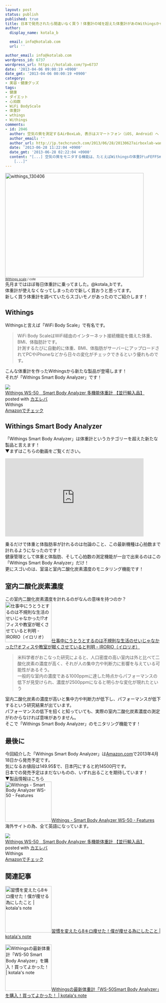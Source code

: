 ```yaml
---
layout: post
status: publish
published: true
title: 日本で発売されたら間違いなく買う！体重計の域を超えた体重計があのWithingsから登場！
author:
  display_name: kotala_b

  email: info@kotalab.com
  url: ''

author_email: info@kotalab.com
wordpress_id: 6737
wordpress_url: https://kotalab.com/?p=6737
date: '2013-04-06 09:00:19 +0900'
date_gmt: '2013-04-06 00:00:19 +0900'
category:
- 美容・健康グッズ
tags:
- 健康
- ダイエット
- 心拍数
- WiFi BodyScale
- 体重計
- wthings
- Withings
comments:
- id: 2046
  author: 空気の質を測定するAirBoxLab, 表示はスマートフォン（iOS, Android）へ | TechCrunch Japan
  author_email: ''
  author_url: http://jp.techcrunch.com/2013/06/28/20130627airboxlab-wants-to-tell-you-whats-in-the-air-youre-breathing-but-do-we-even-want-to-know/
  date: '2013-06-28 11:22:04 +0900'
  date_gmt: '2013-06-28 02:22:04 +0900'
  content: "[...] 空気の質をモニタする機能は、たとえばWithingsの体重計\uFEFFSmart Body Analyzerなどにもある。でもそれらはCO2とその経時変化量だけ、というものがほとんどだ。AirBoxLabは測定物質の種類が&hellip;た
    [...]"
---
```

<p><img src="https://kotalab.com/wp-content/uploads/withings_130406-448x336.jpg" alt="withings_130406" width="448" height="336" class="alignnone size-large wp-image-6740" /><br />
<span style="font-size:10px;"><a href="http://www.flickr.com/photos/cote/5328646713/" target="_blank">Withings scale</a> / cote</span><br />
先月まではほぼ毎日体重計に乗ってました。@kotala_bです。<br />
体重計が使えなくなってしまったので新しく買おうと思ってます。<br />
新しく買う体重計を調べていたらスゴいモノがあったのでご紹介します！<br />
<!--more--></p>
<h2>Withings</h2>
<p>Withingsと言えば「WiFi Body Scale」で有名です。</p>
<blockquote><p>WiFi Body ScaleはWiFi経由のインターネット接続機能を備えた体重、BMI、体脂肪計です。<br />
計測するたびに自動的に体重、BMI、体脂肪がサーバーにアップロードされてPCやiPhoneなどから日々の変化がチェックできるという優れものです。</p></blockquote>
<p>こんな体重計を作ったWithingsから新たな製品が登場します！<br />
それが「Withings Smart Body Analyzer」です！</p>
<div class="kaerebalink-box">
<div class="kaerebalink-image"><a href="http://www.amazon.co.jp/exec/obidos/ASIN/B00DIBEDZQ/same-22/ref=nosim/" rel="nofollow" target="_blank"><img src="http://ecx.images-amazon.com/images/I/31rQcZYY9zL._SL160_.jpg" style="border: none;" /></a></div>
<div class="kaerebalink-info">
<div class="kaerebalink-name"><a href="http://www.amazon.co.jp/exec/obidos/ASIN/B00DIBEDZQ/same-22/ref=nosim/" rel="nofollow" target="_blank">Withings WS-50　Smart Body Analyzer 多機能体重計 【並行輸入品】</a>
<div class="kaerebalink-powered-date">posted with <a href="http://kaereba.com" rel="nofollow" target="_blank">カエレバ</a></div>
</div>
<div class="kaerebalink-detail"> Withings     </div>
<div class="kaerebalink-link1">
<div class="shoplinkamazon"><a href="http://www.amazon.co.jp/gp/search?keywords=WS-50&__mk_ja_JP=%83J%83%5E%83J%83i&tag=same-22" rel="nofollow" target="_blank" title="アマゾン" >Amazonでチェック</a></div>
</div>
</div>
<div class="booklink-footer"></div>
</div>
<h2>Withings Smart Body Analyzer</h2>
<p>「Withings Smart Body Analyzer」は体重計というカテゴリーを超えた新たな製品と言えます！<br />
▼まずはこちらの動画をご覧ください。</p>
<div class="video-container"><iframe width="448" height="252" src="http://www.youtube.com/embed/mcF-a-ovc9I?rel=0" frameborder="0" allowfullscreen></iframe></div>
<p>乗るだけで体重と体脂肪率が計れるのは勿論のこと、この最新機種は心拍数まで計れるようになったのです！<br />
健康管理として体重と体脂肪、そして心拍数の測定機能が一台で出来るのはこの「Withings Smart Body Analyzer」だけ！<br />
更にスゴいのは、室温と室内二酸化炭素濃度のモニタリング機能です！</p>
<h2>室内二酸化炭素濃度</h2>
<p>この室内二酸化炭素濃度を計れるのがなんの意味を持つのか？<br />
<a href="http://irorio.jp/asteroid-b-612/20121022/32859/" target="_blank"><img  class="alignleft" src="http://capture.heartrails.com/150x130?http://irorio.jp/asteroid-b-612/20121022/32859/" alt="仕事中にうとうとするのは不規則な生活のせいじゃなかった!?オフィスや教室が眠くさせていると判明 - IRORIO（イロリオ）" width="150" height="130" /></a><a href="http://irorio.jp/asteroid-b-612/20121022/32859/" target="_blank">仕事中にうとうとするのは不規則な生活のせいじゃなかった!?オフィスや教室が眠くさせていると判明 - IRORIO（イロリオ）</a><a href="http://b.hatena.ne.jp/entry/http://irorio.jp/asteroid-b-612/20121022/32859/" target="_blank"><img border="0" src="http://b.hatena.ne.jp/entry/image/http://irorio.jp/asteroid-b-612/20121022/32859/" alt="" /></a><br style="clear:both;" /></p>
<blockquote><p>米科学者がおこなった研究によると、人口密度の高い室内は外と比べて二酸化炭素の濃度が高く、それが人の集中力や判断力に影響を与えている可能性があるそう。<br />
一般的な室内の濃度である1000ppmに達した時点からパフォーマンスの低下が見受けられ、濃度が2500ppmになると明らかな変化が現れたという</p></blockquote>
<p>室内二酸化炭素の濃度が高いと集中力や判断力が低下し、パフォーマンスが低下するという研究結果が出ています。<br />
パフォーマンスの低下を招くと知っていても、実際の室内二酸化炭素濃度の測定がわからなければ意味がありません。<br />
そこで「Withings Smart Body Analyzer」のモニタリング機能です！</p>
<h2>最後に</h2>
<p>今回紹介した「Withings Smart Body Analyzer」は<a href="http://www.amazon.com/Withings-WS-50-Smart-Analyzer-Black/dp/B00BKRQ4E8/ref=sr_1_1?s=hpc&ie=UTF8&qid=1365179723&sr=1-1&keywords=withings" title="whitings WS-50 Smart Analyzer" target="_blank">Amazon.com</a>で2013年4月18日から発売予定です。<br />
気になるお値段は149.95$で、日本円にすると約14500円です。<br />
日本での発売予定はまだないものの、いずれ出ることを期待しています！<br />
▼製品情報はこちら<br />
<a href="http://www.withings.com/en/bodyanalyzer/features#anchor4" target="_blank"><img  class="alignleft" src="http://capture.heartrails.com/150x130?http://www.withings.com/en/bodyanalyzer/features#anchor4" alt="Withings - Smart Body Analyzer WS-50 - Features" width="150" height="130" /></a><a href="http://www.withings.com/en/bodyanalyzer/features#anchor4" target="_blank">Withings - Smart Body Analyzer WS-50 - Features</a><a href="http://b.hatena.ne.jp/entry/http://www.withings.com/en/bodyanalyzer/features#anchor4" target="_blank"><img border="0" src="http://b.hatena.ne.jp/entry/image/http://www.withings.com/en/bodyanalyzer/features#anchor4" alt="" /></a><br style="clear:both;" />海外サイトの為、全て英語になっています。</p>
<div class="kaerebalink-box">
<div class="kaerebalink-image"><a href="http://www.amazon.co.jp/exec/obidos/ASIN/B00DIBEDZQ/same-22/ref=nosim/" rel="nofollow" target="_blank"><img src="http://ecx.images-amazon.com/images/I/31rQcZYY9zL._SL160_.jpg" style="border: none;" /></a></div>
<div class="kaerebalink-info">
<div class="kaerebalink-name"><a href="http://www.amazon.co.jp/exec/obidos/ASIN/B00DIBEDZQ/same-22/ref=nosim/" rel="nofollow" target="_blank">Withings WS-50　Smart Body Analyzer 多機能体重計 【並行輸入品】</a>
<div class="kaerebalink-powered-date">posted with <a href="http://kaereba.com" rel="nofollow" target="_blank">カエレバ</a></div>
</div>
<div class="kaerebalink-detail"> Withings     </div>
<div class="kaerebalink-link1">
<div class="shoplinkamazon"><a href="http://www.amazon.co.jp/gp/search?keywords=WS-50&__mk_ja_JP=%83J%83%5E%83J%83i&tag=same-22" rel="nofollow" target="_blank" title="アマゾン" >Amazonでチェック</a></div>
</div>
</div>
<div class="booklink-footer"></div>
</div>
<h2 class="rele">関連記事</h2>
<p><a href="https://kotalab.com/diet-8kg" target="_blank"><img  class="alignleft" src="https://kotalab.com/wp-content/uploads/diet_121122_03-448x336.png" alt="習慣を変えたら8キロ痩せた！僕が痩せる為にしたこと | kotala's note" width="150" /></a><a href="https://kotalab.com/diet-8kg" target="_blank">習慣を変えたら8キロ痩せた！僕が痩せる為にしたこと | kotala's note</a><br style="clear:both;" /><br />
<a href="https://kotalab.com/ws50-smart-body-analyzer" target="_blank"><img  class="alignleft" src="https://kotalab.com/wp-content/uploads/ws50_130726-448x296.jpg" alt="Withingsの最新体重計「WS-50 Smart Body Analyzer」を購入！買ってよかった！ | kotala's note" width="150" /></a><a href="https://kotalab.com/ws50-smart-body-analyzer" target="_blank">Withingsの最新体重計「WS-50Smart Body Analyzer」を購入！買ってよかった！ | kotala's note</a><br style="clear:both;" /></p>
